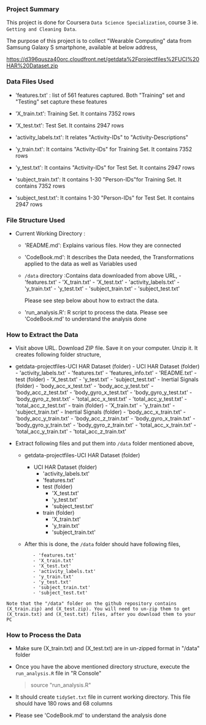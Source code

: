 ### Project Summary 

This project is done for Coursera `Data Science Specialization`, course 3 ie. `Getting and Cleaning Data`. 

The purpose of this project is to collect "Wearable Computing" data from Samsung Galaxy S smartphone, available at below address,

https://d396qusza40orc.cloudfront.net/getdata%2Fprojectfiles%2FUCI%20HAR%20Dataset.zip 

### Data Files Used

- 'features.txt' : list of 561 features captured. Both "Training" set and "Testing" set capture these features

- 'X_train.txt': Training Set. It contains 7352 rows

- 'X_test.txt': Test Set. It contains 2947 rows

- 'activity_labels.txt': It relates "Activity-IDs" to "Activity-Descriptions"

- 'y_train.txt': It contains "Activity-IDs" for Training Set. It contains 7352 rows

- 'y_test.txt': It contains "Activity-IDs" for Test Set. It contains 2947 rows

- 'subject_train.txt': It contains 1-30 "Person-IDs"for Training Set. It contains 7352 rows

- 'subject_test.txt': It contains 1-30 "Person-IDs" for Test Set. It contains 2947 rows


### File Structure Used 


- Current Working Directory : 
    - 'README.md': Explains various files. How they are connected

    - 'CodeBook.md': It describes the Data needed, the Transformations applied to the data as well as Variables used

    - `/data` directory :Contains data downloaded from above URL,
           - 'features.txt' 
           - 'X_train.txt'
           - 'X_test.txt'
           - 'activity_labels.txt'
           - 'y_train.txt'
           - 'y_test.txt'
           - 'subject_train.txt'
           - 'subject_test.txt'

      Please see step below about how to extract the data. 

    - 'run_analysis.R': R script to process the data. Please see 'CodeBook.md' to understand the analysis done


### How to Extract the Data

- Visit above URL. Download ZIP file. Save it on your computer. Unzip it. It creates following folder structure,

-  getdata-projectfiles-UCI HAR Dataset (folder)
       - UCI HAR Dataset (folder)
           -  'activity_labels.txt'
           -  'features.txt'
           -  'features_info.txt'
           -  'README.txt'
           -  test  (folder)
              - 'X_test.txt'
              - 'y_test.txt'
              - 'subject_test.txt'
              - Inertial Signals (folder)
                   - 'body_acc_x_test.txt'
                   - 'body_acc_y_test.txt'
                   - 'body_acc_z_test.txt'
                   - 'body_gyro_x_test.txt'
                   - 'body_gyro_y_test.txt'
                   - 'body_gyro_z_test.txt'
                   - 'total_acc_x_test.txt'
                   - 'total_acc_y_test.txt'
                   - 'total_acc_z_test.txt'
           -  train (folder)
              - 'X_train.txt'
              - 'y_train.txt'
              - 'subject_train.txt'
              - Inertial Signals (folder)
                   - 'body_acc_x_train.txt'
                   - 'body_acc_y_train.txt'
                   - 'body_acc_z_train.txt'
                   - 'body_gyro_x_train.txt'
                   - 'body_gyro_y_train.txt'
                   - 'body_gyro_z_train.txt'
                   - 'total_acc_x_train.txt'
                   - 'total_acc_y_train.txt'
                   - 'total_acc_z_train.txt'

- Extract following files and put them into `/data` folder mentioned above,
  -  getdata-projectfiles-UCI HAR Dataset (folder)
       - UCI HAR Dataset (folder)
           -  'activity_labels.txt'
           -  'features.txt'
           -  test  (folder)
              - 'X_test.txt'
              - 'y_test.txt'
              - 'subject_test.txt'
           -  train (folder)
              - 'X_train.txt'
              - 'y_train.txt'
              - 'subject_train.txt'
 
  - After this is done, the `/data` folder should have following files,

           - 'features.txt' 
           - 'X_train.txt'
           - 'X_test.txt'
           - 'activity_labels.txt'
           - 'y_train.txt'
           - 'y_test.txt'
           - 'subject_train.txt'
           - 'subject_test.txt'

`Note that the "/data" folder on the github repository contains (X_train.zip) and (X_test.zip). You will need to un-zip them to get (X_train.txt) and (X_test.txt) files, after you download them to your PC`


### How to Process the Data

- Make sure (X_train.txt) and (X_test.txt) are in un-zipped format in "/data" folder 

- Once you have the above mentioned directory structure, execute the `run_analysis.R` file in "R Console"

   > source "run_analysis.R"

- It should create `tidySet.txt` file in current working directory. This file should have 180 rows and 68 columns

- Please see 'CodeBook.md' to understand the analysis done





























































